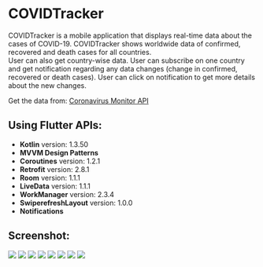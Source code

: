 # COVIDTracker

COVIDTracker is a mobile application that displays real-time data about the cases of COVID-19. 
COVIDTracker shows worldwide data of confirmed, recovered and death cases for all countries.   
User can also get country-wise data. 
User can subscribe on one country and get notification regarding any data changes (change in
confirmed, recovered or death cases). 
User can click on notification to get more details about the new changes.   

Get the data from: [Coronavirus Monitor API](https://rapidapi.com/astsiatsko/api/coronavirus-monitor)


## Using Flutter APIs:
- **Kotlin** version: 1.3.50
- **MVVM Design Patterns**
- **Coroutines** version: 1.2.1
- **Retrofit** version: 2.8.1
- **Room** version: 1.1.1
- **LiveData** version: 1.1.1
- **WorkManager** version: 2.3.4
- **SwiperefreshLayout** version: 1.0.0
- **Notifications**

## Screenshot:

![](images/Screenshot_1-SplashScreen.jpg)
![](images/Screenshot_2-HomeScreen.jpg)
![](images/Screenshot_3-SubscribeScreen.jpg)
![](images/Screenshot_4-SelectCountryScreen.jpg)
![](images/Screenshot_5-HomeScreen_Land.jpg)
![](images/Screenshot_6-Notification.jpg)
![](images/Screenshot_7-NotificationScreen.jpg)
![](images/Screenshot_8-NotificationScreen_Land.jpg)

